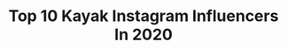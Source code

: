 ---
title: Top 10 Kayak Instagram Influencers In 2020
description: >-
  Find top kayak Instagram influencers in 2020. Most popular hashtags: #canoesport #canoe #kayak #tokyo2020.
platform: Instagram
profiles:
  - username: "amin.boudaghi"
    fullname: >-
      Amin Boudaghi
    location: "Iran"
    followers: 3143
    engagement: 2571
    commentsToLikes: 0.139973
    id: ck5hr71uiudia0i11rtfu8x7f
    verified: false
    hashtags: "#2019, #health, #coronavirus, #buddy"
  - username: "tawnyskye_"
    fullname: >-
      Tawny 💛 Skye
    location: "United States"
    followers: 49711
    engagement: 592
    commentsToLikes: 0.044597
    id: ck5c0ce4tsv690i11hkenqgz9
    verified: false
    hashtags: "#freedive, #lobstertails, #freediving, #getinmybelly"
  - username: "phyllisburchettphoto"
    fullname: >-
      Phyllis Burchett
    location: "United States"
    followers: 28624
    engagement: 647
    commentsToLikes: 0.015265
    id: ck5hooyffpyjw0i11cg96ldn2
    verified: false
    hashtags: "#barrelracer, #girlsandhorses, #valentinesday2020, #ranchinglife"
  - username: "reneholtenpoulsen"
    fullname: >-
      René Holten Poulsen
    location: "United Kingdom"
    followers: 33567
    engagement: 481
    commentsToLikes: 0.048410
    id: ck6uc9mmqeb7r0j71bm1tlan1
    verified: true
    hashtags: "#week1, #polarignite, #raw4, #roadtotokyo"
  - username: "tommybrady7"
    fullname: >-
      Tommy Brady
    location: "United Kingdom"
    followers: 78364
    engagement: 188
    commentsToLikes: 0.031766
    id: ck5c04a05sf720i11cjtm5mdd
    verified: true
    hashtags: "#newcupraleon, #staycalmandcarryon, #london, #crystalcrew"
  - username: "antoniorossi_official"
    fullname: >-
      Antonio Rossi
    location: "Italy"
    followers: 11853
    engagement: 899
    commentsToLikes: 0.019061
    id: ck5cirq5yt8re0i11u8x2xf2p
    verified: true
    hashtags: "#milan, #lake, #mister, #filieracorta"
  - username: "ff_canoekayak"
    fullname: >-
      FFCK
    location: "France"
    followers: 6387
    engagement: 1014
    commentsToLikes: 0.009089
    id: ck5q9taw2cw7f0i11t9i68g08
    verified: false
    hashtags: "#shaoxing2019, #icfmarathon, #icfwildwater, #canoeslalom"
  - username: "pacocubelos"
    fullname: >-
      Francisco Cubelos Sánchez
    location: "Spain"
    followers: 9333
    engagement: 1038
    commentsToLikes: 0.022595
    id: ck55p213y9ndd0i11tmd7qt7y
    verified: false
    hashtags: "#elbierzo, #canedo, #talavera, #university"
  - username: "canoekayak2.0"
    fullname: >-
      Canoe & Kayak 2.0
    location: ""
    followers: 7181
    engagement: 847
    commentsToLikes: 0.000839
    id: ck5hg4tfw0x9n0i11mk0b3ah5
    verified: false
    hashtags: "#thisiscanoesprint"
  - username: "imma_eat_this"
    fullname: >-
      Ian / NYC
    location: "United States"
    followers: 39046
    engagement: 442
    commentsToLikes: 0.115549
    id: ck0ublcz0es2k0i19u60ji4qw
    verified: false
    hashtags: "#sausageandpeppers, #hotchicken, #margheritapizza, #noodleworship"
---
